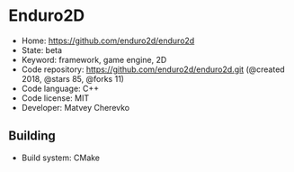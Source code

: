 # Enduro2D

- Home: https://github.com/enduro2d/enduro2d
- State: beta
- Keyword: framework, game engine, 2D
- Code repository: https://github.com/enduro2d/enduro2d.git (@created 2018, @stars 85, @forks 11)
- Code language: C++
- Code license: MIT
- Developer: Matvey Cherevko

## Building

- Build system: CMake
